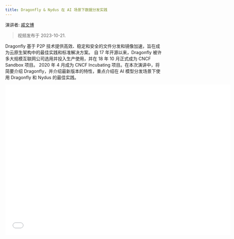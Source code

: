 ```yaml
---
title: Dragonfly & Nydus 在 AI 场景下数据分发实践
---
```


演讲者: [戚文博](https://github.com/gaius-qi)

> 视频发布于 2023-10-21.

Dragonfly 基于 P2P 技术提供高效、稳定和安全的文件分发和镜像加速，旨在成为云原生架构中的最佳实践和标准解决方案。
自 17 年开源以来，Dragonfly 被许多大规模互联网公司选用并投入生产使用，并在 18 年 10 月正式成为 CNCF Sandbox 项目。
2020 年 4 月成为 CNCF Incubating 项目。在本次演讲中，将简要介绍 Dragonfly，并介绍最新版本的特性，重点介绍在 AI 模型分发场景下使用 Dragonfly 和 Nydus 的最佳实践。

<!-- markdownlint-disable -->

<iframe height="480" width="720" src="//player.bilibili.com/player.html?aid=277565457&bvid=BV1Xw411F7QC&cid=1309732627&p=1" scrolling="no" border="0" frameborder="no" framespacing="0" allowfullscreen="true"> </iframe>

<!-- markdownlint-restore -->

